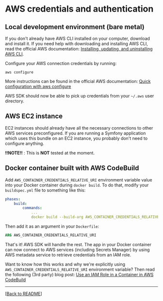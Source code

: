# AWS credentials and authentication

## Local development environment (bare metal)

If you don't already have AWS CLI installed on your computer, download and install it. If you need help with downloading
and installing AWS CLI, read the official AWS documentation: 
[Installing, updating, and uninstalling AWS CLI](https://docs.aws.amazon.com/cli/latest/userguide/cli-chap-install.html).

Configure your AWS connection credentials by running:

```shell
aws configure
```

More instructions can be found in the official AWS documentation: 
[Quick configuration with aws configure](https://docs.aws.amazon.com/cli/latest/userguide/cli-configure-quickstart.html#cli-configure-quickstart-config) 

AWS SDK should now be able to pick up credentials from your `~/.aws` user directory.

## AWS EC2 instance

EC2 instances should already have all the necessary connections to other AWS services preconfigured.
If you are running a Symfony application which uses this bundle on an EC2 instance, you probably don't
need to configure anything.

**!!NOTE!!** :
This is **NOT** tested at the moment.

## Docker container built with AWS CodeBuild

Add `AWS_CONTAINER_CREDENTIALS_RELATIVE_URI` environment variable value into your Docker container during `docker build`.
To do that, modify your `buildspec.yml` file to something like this:

```yaml
phases:
    build:
        commands:
            ...
            docker build --build-arg AWS_CONTAINER_CREDENTIALS_RELATIVE_URI=$AWS_CONTAINER_CREDENTIALS_RELATIVE_URI -t myapp:latest . 
```

Then add it as an argument in your `Dockerfile`:

```dockerfile
ARG AWS_CONTAINER_CREDENTIALS_RELATIVE_URI
```

That's it! AWS SDK will handle the rest. The app in your Docker container can now connect to AWS services 
(including Secrets Manager) by using AWS metadata service to retrieve credentials from an IAM role.

Want to know how this works and why we're explicitly using `AWS_CONTAINER_CREDENTIALS_RELATIVE_URI` environment 
variable? Then read the following (3rd party) blog post: [Use an IAM Role in a Container in AWS CodeBuild](https://blog.jwr.io/aws/codebuild/container/iam/role/2019/05/30/iam-role-inside-container-inside-aws-codebuild.html)

---
[[Back to README](../README.md)]